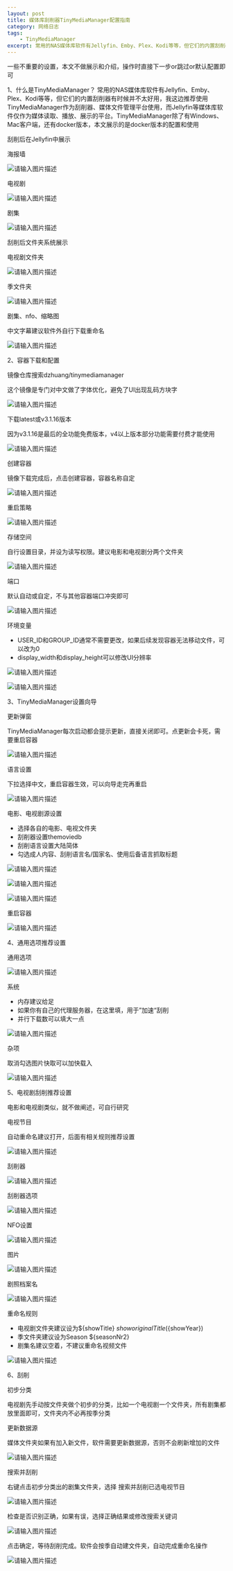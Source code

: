 ```yaml
---
layout: post
title: 媒体库刮削器TinyMediaManager配置指南
category: 网络日志
tags: 
    - TinyMediaManager
excerpt: 常用的NAS媒体库软件有Jellyfin、Emby、Plex、Kodi等等，但它们的内置刮削器有时候并不太好用，我这边推荐使用TinyMediaManager作为刮削器、媒体文件管理平台使用，而Jellyfin等媒体库软件仅作为媒体读取、播放、展示的平台。
---
```


一些不重要的设置，本文不做展示和介绍，操作时直接下一步or跳过or默认配置即可

1、什么是TinyMediaManager？
常用的NAS媒体库软件有Jellyfin、Emby、Plex、Kodi等等，但它们的内置刮削器有时候并不太好用，我这边推荐使用TinyMediaManager作为刮削器、媒体文件管理平台使用，而Jellyfin等媒体库软件仅作为媒体读取、播放、展示的平台。TinyMediaManager除了有Windows、Mac客户端，还有docker版本，本文展示的是docker版本的配置和使用

刮削后在Jellyfin中展示

海报墙

![请输入图片描述][1]

电视剧

![请输入图片描述][2]

剧集

![请输入图片描述][3]

刮削后文件夹系统展示

电视剧文件夹

![请输入图片描述][4]

季文件夹

![请输入图片描述][5]

剧集、nfo、缩略图

中文字幕建议软件外自行下载重命名

![请输入图片描述][6]

2、容器下载和配置

镜像仓库搜索dzhuang/tinymediamanager

这个镜像是专门对中文做了字体优化，避免了UI出现乱码方块字

![请输入图片描述][7]

下载latest或v3.1.16版本

因为v3.1.16是最后的全功能免费版本，v4以上版本部分功能需要付费才能使用

![请输入图片描述][8]

创建容器

镜像下载完成后，点击创建容器，容器名称自定

![请输入图片描述][9]

重启策略

![请输入图片描述][10]

存储空间

自行设置目录，并设为读写权限。建议电影和电视剧分两个文件夹

![请输入图片描述][11]

端口

默认自动或自定，不与其他容器端口冲突即可

![请输入图片描述][12]

环境变量

- USER_ID和GROUP_ID通常不需要更改，如果后续发现容器无法移动文件，可以改为0
- display_width和display_height可以修改UI分辨率


![请输入图片描述][13]

![请输入图片描述][14]

3、TinyMediaManager设置向导

更新弹窗

TinyMediaManager每次启动都会提示更新，直接关闭即可。点更新会卡死，需要重启容器

![请输入图片描述][15]

语言设置

下拉选择中文，重启容器生效，可以向导走完再重启

![请输入图片描述][16]

电影、电视剧源设置

- 选择各自的电影、电视文件夹
- 刮削器设置themoviedb
- 刮削语言设置大陆简体
- 勾选成人内容、刮削语言名/国家名、使用后备语言抓取标题

![请输入图片描述][17]

![请输入图片描述][18]

![请输入图片描述][19]

重启容器

![请输入图片描述][20]

4、通用选项推荐设置

通用选项

![请输入图片描述][21]

系统

- 内存建议给足
- 如果你有自己的代理服务器，在这里填，用于”加速“刮削
- 并行下载数可以填大一点

![请输入图片描述][22]

杂项

取消勾选图片快取可以加快载入

![请输入图片描述][23]

5、电视剧刮削推荐设置

电影和电视剧类似，就不做阐述，可自行研究

电视节目

自动重命名建议打开，后面有相关规则推荐设置

![请输入图片描述][24]

刮削器

![请输入图片描述][25]

刮削器选项

![请输入图片描述][26]

NFO设置

![请输入图片描述][27]

图片

![请输入图片描述][28]

剧照档案名

![请输入图片描述][29]

重命名规则
- 电视剧文件夹建议设为${showTitle} ${showoriginalTitle} (${showYear})
- 季文件夹建议设为Season ${seasonNr2}
- 剧集名建议空着，不建议重命名视频文件

![请输入图片描述][30]

6、刮削

初步分类

电视剧先手动按文件夹做个初步的分类，比如一个电视剧一个文件夹，所有剧集都放里面即可，文件夹内不必再按季分类

更新数据源

媒体文件夹如果有加入新文件，软件需要更新数据源，否则不会刷新增加的文件

![请输入图片描述][31]

搜索并刮削

右键点击初步分类出的剧集文件夹，选择 搜索并刮削已选电视节目

![请输入图片描述][32]

检查是否识别正确，如果有误，选择正确结果或修改搜索关键词

![请输入图片描述][33]

点击确定，等待刮削完成。软件会按季自动建文件夹，自动完成重命名操作

![请输入图片描述][34]


  [1]: https://img2.wait.loan/file/img-hub/1747964722514_20250308025024420.jpg
  [2]: https://img2.wait.loan/file/img-hub/1747964715624_20250308025519572.jpg
  [3]: https://img2.wait.loan/file/img-hub/1747964716548_20250308025519574.jpg
  [4]: https://img2.wait.loan/file/img-hub/1747964719128_20250308025519575.png
  [5]: https://img2.wait.loan/file/img-hub/1747964716544_20250308025519576.webp
  [6]: https://img2.wait.loan/file/img-hub/1747964714432_20250308025519577.png
  [7]: https://img2.wait.loan/file/img-hub/1747964720402_20250308025519578.webp
  [8]: https://img2.wait.loan/file/img-hub/1747964722150_20250308025519579.webp
  [9]: https://img2.wait.loan/file/img-hub/1747964716859_20250308025519580.jpg
  [10]: https://img2.wait.loan/file/img-hub/1747964720701_20250308025519581.jpg
  [11]: https://img2.wait.loan/file/img-hub/1747964718114_20250308025519582.jpg
  [12]: https://img2.wait.loan/file/img-hub/1747964716216_20250308025519583.jpg
  [13]: https://img2.wait.loan/file/img-hub/1747964717612_20250308025519584.jpg
  [14]: https://img2.wait.loan/file/img-hub/1747964719045_20250308025519585.jpg
  [15]: https://img2.wait.loan/file/img-hub/1747964718538_20250308025519586.jpg
  [16]: https://img2.wait.loan/file/img-hub/1747964717676_20250308025519587.webp
  [17]: https://img2.wait.loan/file/img-hub/1747964711274_20250308025519588.webp
  [18]: https://img2.wait.loan/file/img-hub/1747964718123_20250308025519589.webp
  [19]: https://img2.wait.loan/file/img-hub/1747964708726_20250308025519590.webp
  [20]: https://img2.wait.loan/file/img-hub/1747964713859_20250308025519591.jpg
  [21]: https://img2.wait.loan/file/img-hub/1747964713348_20250308025519592.webp
  [22]: https://img2.wait.loan/file/img-hub/1747964712391_20250308025519593.webp
  [23]: https://img2.wait.loan/file/img-hub/1747964708465_20250308025519594.webp
  [24]: https://img2.wait.loan/file/img-hub/1747964713983_20250308025519595.webp
  [25]: https://img2.wait.loan/file/img-hub/1747964713198_20250308025519596.webp
  [26]: https://img2.wait.loan/file/img-hub/1747964709690_20250308025519597.webp
  [27]: https://img2.wait.loan/file/img-hub/1747964709675_20250308025519598.webp
  [28]: https://img2.wait.loan/file/img-hub/1747964709387_20250308025519599.webp
  [29]: https://img2.wait.loan/file/img-hub/1747964711363_20250308025519600.webp
  [30]: https://img2.wait.loan/file/img-hub/1747964707080_20250308025519601.webp
  [31]: https://img2.wait.loan/file/img-hub/1747964704944_20250308025519602.webp
  [32]: https://img2.wait.loan/file/img-hub/1747964705928_20250308025519603.webp
  [33]: https://img2.wait.loan/file/img-hub/1747964711308_20250308025519604.webp
  [34]: https://img2.wait.loan/file/img-hub/1747964711851_20250308025519605.webp